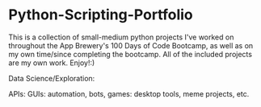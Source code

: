 # Python-Scripting-Portfolio
This is a collection of small-medium python projects I've worked on throughout the App Brewery's 100 Days of Code Bootcamp, as well as on my own time/since completing the bootcamp. All of the included projects are my own work. Enjoy!:)

Data Science/Exploration:

APIs:
GUIs:
automation, bots, games:
desktop tools, meme projects, etc.
